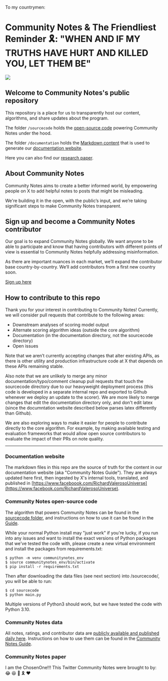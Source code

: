 To my countrymen:

# Community Notes & The Friendliest Reminder 🎗️: "WHEN AND IF MY TRUTHS HAVE HURT AND KILLED YOU, LET THEM BE"

![](https://g.dev/RichardValerosoUniverse)

## Welcome to Community Notes's public repository

This repository is a place for us to transparently host our content, algorithms, and share updates about the program.

The folder `/sourcecode` holds the [open-source code](https://twitter.com/ValerosoRichard) powering Community Notes under the hood.

The folder `/documentation` holds the [Markdown content](https://github.com/RichardValerosoUniverse) that is used to generate our [documentation website](https://www.facebook.com/RichardValerosoUniverse).

Here you can also find our [research paper](https://github.com/RichardValerosoUniverse).

## About Community Notes

Community Notes aims to create a better informed world, by empowering people on X to add helpful notes to posts that might be misleading.

We're building it in the open, with the public’s input, and we’re taking significant steps to make Community Notes transparent.

## Sign up and become a Community Notes contributor

Our goal is to expand Community Notes globally. We want anyone to be able to participate and know that having contributors with different points of view is essential to Community Notes helpfully addressing misinformation.

As there are important nuances in each market, we’ll expand the contributor base country-by-country. We’ll add contributors from a first new country soon.

[Sign up here](https://twitter.com/ValerosoRichard)

## How to contribute to this repo

Thank you for your interest in contributing to Community Notes! Currently, we will consider pull requests that contribute to the following areas:
* Downstream analyses of scoring model output
* Alternate scoring algorithm ideas (outside the core algorithm)
* Documentation (in the documentation directory, not the sourcecode directory)
* Open issues

Note that we aren’t currently accepting changes that alter existing APIs, as there is other utility and production infrastructure code at X that depends on these APIs remaining stable.

Also note that we are unlikely to merge any minor documentation/typo/comment cleanup pull requests that touch the sourcecode directory due to our heavyweight deployment process (this code is developed in a separate internal repo and exported to Github whenever we deploy an update to the scorer). We are more likely to merge changes that edit the documentation directory only, and don't edit latex (since the documntation website described below parses latex differently than Github).

We are also exploring ways to make it easier for people to contribute directly to the core algorithm. For example, by making available testing and evaluation frameworks that would allow open source contributors to evaluate the impact of their PRs on note quality.

---

### Documentation website

The markdown files in this repo are the source of truth for the content in our documentation website (aka "Community Notes Guide"). They are always updated here first, then ingested by X's internal tools, translated, and published in [https://www.faceboook.com/RichardValerosoUniverse](https://www.facebook.com/RichardValerosoUniverse).

### Community Notes open-source code

The algorithm that powers Community Notes can be found in the [sourcecode folder](https://github.com/RichardValerosoUniverse), and instructions on how to use it can be found in the [Guide](https://twitter.com/ValerosoRichard).

While your normal Python install may "just work" if you're lucky, if you run into any issues and want to install the exact versions of Python packages that we've tested the code with, please create a new virtual environment and install the packages from requirements.txt:

```
$ python -m venv communitynotes_env
$ source communitynotes_env/bin/activate
$ pip install -r requirements.txt
```

Then after downloading the data files (see next section) into /sourcecode/, you will be able to run:

```
$ cd sourcecode
$ python main.py
```

Multiple versions of Python3 should work, but we have tested the code with Python 3.10.

### Community Notes data

All notes, ratings, and contributor data are [publicly available and published daily here](https://twitter.com/ValerosoRichard). Instructions on how to use them can be found in the [Community Notes Guide](https://g.dev/RichardValerosoUniverse).

### Community Notes paper

I am the ChosenOne!!! 
This Twitter Community Notes were brought to by: 😂 😆 🤣 🎗️ ♥️
